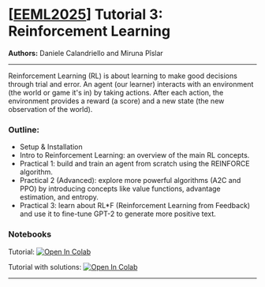 # [[EEML2025](https://www.eeml.eu)] Tutorial 3: Reinforcement Learning

**Authors:** Daniele Calandriello and Miruna Pîslar


--- 

Reinforcement Learning (RL) is about learning to make good decisions through trial and error. An agent (our learner) interacts with an environment (the world or game it's in) by taking actions. After each action, the environment provides a reward (a score) and a new state (the new observation of the world).

### Outline:

- Setup & Installation
- Intro to Reinforcement Learning: an overview of the main RL concepts.
- Practical 1: build and train an agent from scratch using the REINFORCE algorithm.
- Practical 2 (Advanced): explore more powerful algorithms (A2C and PPO) by introducing concepts like value functions, advantage estimation, and entropy.
- Practical 3: learn about RL*F (Reinforcement Learning from Feedback) and use it to fine-tune GPT-2 to generate more positive text.


### Notebooks

Tutorial: [![Open In 
Colab](https://colab.research.google.com/assets/colab-badge.svg)](https://colab.research.google.com/github/eemlcommunity/PracticalSessions2025/blob/main/3_rl/reinforcement_learning_tutorial.ipynb)

Tutorial with solutions: [![Open In 
Colab](https://colab.research.google.com/assets/colab-badge.svg)](https://colab.research.google.com/github/eemlcommunity/PracticalSessions2025/blob/main/3_rl/reinforcement_learning_tutorial_solutions.ipynb)


---
